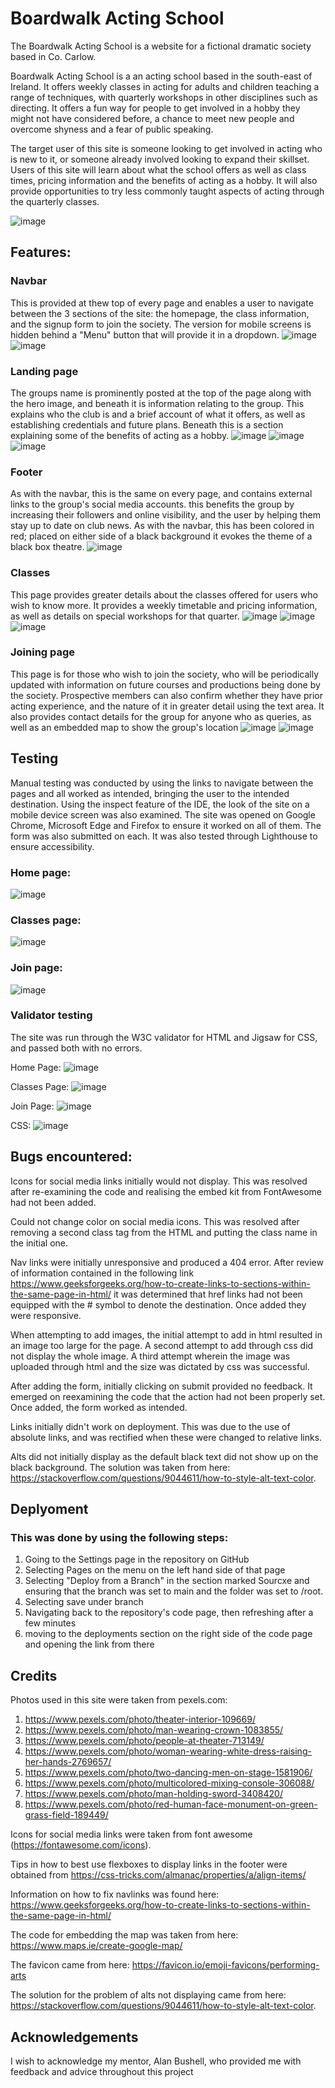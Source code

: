 # Boardwalk Acting School
The Boardwalk Acting School is a website for a fictional dramatic society based in Co. Carlow.

Boardwalk Acting School is a an acting school based in the south-east of Ireland. It offers weekly classes in acting for adults and children teaching a range of techniques, with quarterly workshops in other disciplines such as directing. It offers a fun way for people to get involved in a hobby they might not have considered before, a chance to meet new people and overcome shyness and a fear of public speaking.

The target user of this site is someone looking to get involved in acting who is new to it, or someone already involved looking to expand their skillset. Users of this site will learn about what the school offers as well as class times, pricing information and the benefits of acting as a hobby. It will also provide opportunities to try less commonly taught aspects of acting through the quarterly classes.

![image](https://github.com/HughKeenan/boardwalk/assets/160536272/136dfdec-0512-4551-b285-18f175523f9a)

## Features:
### Navbar
This is provided at thew top of every page and enables a user to navigate between the 3 sections of the site: the homepage, the class information, and the signup form to join the society. The version for mobile screens is hidden behind a "Menu" button that will provide it in a dropdown. 
![image](https://github.com/HughKeenan/boardwalk/assets/160536272/a11a637d-d6cf-41e8-b9b7-8669ac1e1faf)
![image](https://github.com/HughKeenan/boardwalk/assets/160536272/d9eeea91-ed24-4daf-8a68-bc60b22295a9)

### Landing page
The groups name is prominently posted at the top of the page along with the hero image, and beneath it is information relating to the group. This explains who the club is and a brief account of what it offers, as well as establishing credentials and future plans. Beneath this is a section explaining some of the benefits of acting as a hobby.
![image](https://github.com/HughKeenan/boardwalk/assets/160536272/70d87639-8341-4d9b-8344-7cbcc9be2536)
![image](https://github.com/HughKeenan/boardwalk/assets/160536272/c737938d-ba83-428c-93ff-ce07aeff248f)
![image](https://github.com/HughKeenan/boardwalk/assets/160536272/32673d16-1e4e-4189-99de-201468d90793)

### Footer
As with the navbar, this is the same on every page, and contains external links to the group's social media accounts. this benefits the group by increasing their followers and online visibility, and the user by helping them stay up to date on club news. As with the navbar, this has been colored in red; placed on either side of a black background it evokes the theme of a black box theatre.
![image](https://github.com/HughKeenan/boardwalk/assets/160536272/d48f77b7-b09d-4e31-b83f-24c391ab830b)


### Classes
This page provides greater details about the classes offered for users who wish to know more. It provides a weekly timetable and pricing information, as well as details on special workshops for that quarter.
![image](https://github.com/HughKeenan/boardwalk/assets/160536272/0cc8c370-18c9-40ae-bf33-ce169bfae25a)
![image](https://github.com/HughKeenan/boardwalk/assets/160536272/a8af1019-3c3c-4def-b9b5-2fae12f40e83)
![image](https://github.com/HughKeenan/boardwalk/assets/160536272/a1c82ef0-b09b-4156-ad84-970fc1fec58d)

### Joining page
This page is for those who wish to join the society, who will be periodically updated with information on future courses and productions being done by the society. Prospective members can also confirm whether they have prior acting experience, and the nature of it in greater detail using the text area. It also provides contact details for the group for anyone who as queries, as well as an embedded map to show the group's location
![image](https://github.com/HughKeenan/boardwalk/assets/160536272/2e73aa59-ff1c-48be-82c8-39d41b5c88db)
![image](https://github.com/HughKeenan/boardwalk/assets/160536272/a5622fca-7ae0-4a5e-80cf-13a3a2e82a26)

## Testing
Manual testing was conducted by using the links to navigate between the pages and all worked as intended, bringing the user to the intended destination. Using the inspect feature of the IDE, the look of the site on a mobile device screen was also examined. The site was opened on Google Chrome, Microsoft Edge and Firefox to ensure it worked on all of them. The form was also submitted on each. It was also tested through Lighthouse to ensure accessibility.

### Home page:
![image](https://github.com/HughKeenan/boardwalk/assets/160536272/8e974d1d-1e12-4acb-a329-40fa8d1b76de)

### Classes page:
![image](https://github.com/HughKeenan/boardwalk/assets/160536272/00a0a6b5-27da-434e-9690-8a6d259a3861)

### Join page:
![image](https://github.com/HughKeenan/boardwalk/assets/160536272/1be62b8c-a686-4dd0-b0b3-104818e0251f)

### Validator testing
The site was run through the W3C validator for HTML and Jigsaw for CSS, and passed both with no errors.

Home Page:
![image](https://github.com/HughKeenan/boardwalk/assets/160536272/a5663530-c25a-4d34-b59e-cb0606669817)

Classes Page:
![image](https://github.com/HughKeenan/boardwalk/assets/160536272/3159bdee-baf3-4891-b74e-01a0a5191598)

Join Page:
![image](https://github.com/HughKeenan/boardwalk/assets/160536272/1ebc89dc-8840-4d1d-a043-7af776c379c2)

CSS:
![image](https://github.com/HughKeenan/boardwalk/assets/160536272/4707ab06-c6e4-4e97-8e01-30a647a08956)

## Bugs encountered:
Icons for social media links initially would not display. This was resolved after re-examining the code and realising the embed kit from FontAwesome had not been added.

Could not change color on social media icons. This was resolved after removing a second class tag from the HTML and putting the class name in the initial one.

Nav links were initially unresponsive and produced a 404 error. After review of information contained in the following link https://www.geeksforgeeks.org/how-to-create-links-to-sections-within-the-same-page-in-html/ it was determined that href links had not been equipped with the # symbol to denote the destination. Once added they were responsive.

When attempting to add images, the initial attempt to add in html resulted in an image too large for the page. A second attempt to add through css did not display the whole image. A third attempt wherein the image was uploaded through html and the size was dictated by css was successful.

After adding the form, initially clicking on submit provided no feedback. It emerged on reexamining the code that the action had not been properly set. Once added, the form worked as intended.

Links initially didn't work on deployment. This was due to the use of absolute links, and was rectified when these were changed to relative links.

Alts did not initially display as the default black text did not show up on the black background. The solution was taken from here: https://stackoverflow.com/questions/9044611/how-to-style-alt-text-color.

## Deplyoment
### This was done by using the following steps:
1. Going to the Settings page in the repository on GitHub
2. Selecting Pages on the menu on the left hand side of that page
3. Selecting "Deploy from a Branch" in the section marked Sourcxe and ensuring that the branch was set to main and the folder was set to /root.
4. Selecting save under branch
5. Navigating back to the repository's code page, then refreshing after a few minutes
6. moving to the deployments section on the right side of the code page and opening the link from there

## Credits
Photos used in this site were taken from pexels.com:
1. https://www.pexels.com/photo/theater-interior-109669/
2. https://www.pexels.com/photo/man-wearing-crown-1083855/
3. https://www.pexels.com/photo/people-at-theater-713149/
4. https://www.pexels.com/photo/woman-wearing-white-dress-raising-her-hands-2769657/
5. https://www.pexels.com/photo/two-dancing-men-on-stage-1581906/
6. https://www.pexels.com/photo/multicolored-mixing-console-306088/
7. https://www.pexels.com/photo/man-holding-sword-3408420/
8. https://www.pexels.com/photo/red-human-face-monument-on-green-grass-field-189449/

Icons for social media links were taken from font awesome (https://fontawesome.com/icons).

Tips in how to best use flexboxes to display links in the footer were obtained from https://css-tricks.com/almanac/properties/a/align-items/

Information on how to fix navlinks was found here: https://www.geeksforgeeks.org/how-to-create-links-to-sections-within-the-same-page-in-html/

The code for embedding the map was taken from here: https://www.maps.ie/create-google-map/

The favicon came from here: https://favicon.io/emoji-favicons/performing-arts

The solution for the problem of alts not displaying came from here: https://stackoverflow.com/questions/9044611/how-to-style-alt-text-color.

## Acknowledgements
I wish to acknowledge my mentor, Alan Bushell, who provided me with feedback and advice throughout this project
